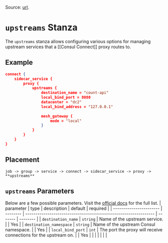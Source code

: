 Source: [url](https://developer.hashicorp.com/nomad/docs/job-specification/upstreams).

# `upstreams` Stanza
The `upstreams` stanza allows configuring various options for managing upstream services that a [[Consul Connect]] proxy routes to.

## Example
```json
connect {
	sidecar_service {
		proxy {
			upstreams {
				destination_name = "count-api"
				local_bind_port = 8080
				datacenter = "dc2"
				local_bind_address = "127.0.0.1"
				
				mesh_gateway {
					mode = "local"
				}
			}
		}
	}
}
```

## Placement
`job -> group -> service -> connect -> sidecar_service -> proxy -> **upstreams**`

## `upstreams` Parameters
Below are a few possible parameters. Visit the [official docs](https://developer.hashicorp.com/nomad/docs/job-specification/upstreams) for the full list.
| parameter               | type     | description                                                      | default | required |
| ----------------------- | -------- | ---------------------------------------------------------------- | ------- | -------- |
| `destination_name`      | `string` | Name of the upstream service.                                    |         | Yes      |
| `destination_namespace` | `string` | Name of the upstream Consul namespace.                           |         | Yes      |
| `local_bind_port`       | `int`    | The port the proxy will receive connections for the upstream on. |         | Yes      |
|                         |          |                                                                  |         |          |
